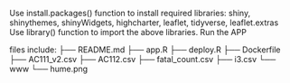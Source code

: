 Use install.packages() function to install required libraries: shiny, shinythemes, shinyWidgets, highcharter, leaflet, tidyverse, leaflet.extras
Use library() function to import the above libraries.
Run the APP

files include:
├── README.md
├── app.R
├── deploy.R
├── Dockerfile
├── AC111_v2.csv
├── AC112.csv
├── fatal_count.csv
├── i3.csv
└── www
       └── hume.png
